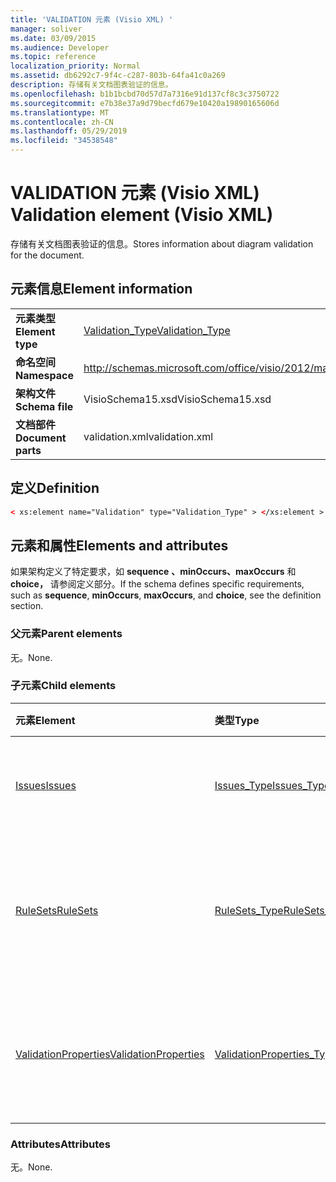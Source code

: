 ```yaml
---
title: 'VALIDATION 元素 (Visio XML) '
manager: soliver
ms.date: 03/09/2015
ms.audience: Developer
ms.topic: reference
localization_priority: Normal
ms.assetid: db6292c7-9f4c-c287-803b-64fa41c0a269
description: 存储有关文档图表验证的信息。
ms.openlocfilehash: b1b1bcbd70d57d7a7316e91d137cf8c3c3750722
ms.sourcegitcommit: e7b38e37a9d79becfd679e10420a19890165606d
ms.translationtype: MT
ms.contentlocale: zh-CN
ms.lasthandoff: 05/29/2019
ms.locfileid: "34538548"
---
```

# <a name="validation-element-visio-xml"></a><span data-ttu-id="d9120-103">VALIDATION 元素 (Visio XML) </span><span class="sxs-lookup"><span data-stu-id="d9120-103">Validation element (Visio XML)</span></span>

<span data-ttu-id="d9120-104">存储有关文档图表验证的信息。</span><span class="sxs-lookup"><span data-stu-id="d9120-104">Stores information about diagram validation for the document.</span></span>
  
## <a name="element-information"></a><span data-ttu-id="d9120-105">元素信息</span><span class="sxs-lookup"><span data-stu-id="d9120-105">Element information</span></span>

|||
|:-----|:-----|
|<span data-ttu-id="d9120-106">**元素类型**</span><span class="sxs-lookup"><span data-stu-id="d9120-106">**Element type**</span></span> <br/> |[<span data-ttu-id="d9120-107">Validation_Type</span><span class="sxs-lookup"><span data-stu-id="d9120-107">Validation_Type</span></span>](validation_type-complextypevisio-xml.md) <br/> |
|<span data-ttu-id="d9120-108">**命名空间**</span><span class="sxs-lookup"><span data-stu-id="d9120-108">**Namespace**</span></span> <br/> |http://schemas.microsoft.com/office/visio/2012/main  <br/> |
|<span data-ttu-id="d9120-109">**架构文件**</span><span class="sxs-lookup"><span data-stu-id="d9120-109">**Schema file**</span></span> <br/> |<span data-ttu-id="d9120-110">VisioSchema15.xsd</span><span class="sxs-lookup"><span data-stu-id="d9120-110">VisioSchema15.xsd</span></span>  <br/> |
|<span data-ttu-id="d9120-111">**文档部件**</span><span class="sxs-lookup"><span data-stu-id="d9120-111">**Document parts**</span></span> <br/> |<span data-ttu-id="d9120-112">validation.xml</span><span class="sxs-lookup"><span data-stu-id="d9120-112">validation.xml</span></span>  <br/> |
   
## <a name="definition"></a><span data-ttu-id="d9120-113">定义</span><span class="sxs-lookup"><span data-stu-id="d9120-113">Definition</span></span>

```XML
< xs:element name="Validation" type="Validation_Type" > </xs:element >
```

## <a name="elements-and-attributes"></a><span data-ttu-id="d9120-114">元素和属性</span><span class="sxs-lookup"><span data-stu-id="d9120-114">Elements and attributes</span></span>

<span data-ttu-id="d9120-115">如果架构定义了特定要求，如 **sequence** **、minOccurs、maxOccurs** 和 **choice，** 请参阅定义部分。</span><span class="sxs-lookup"><span data-stu-id="d9120-115">If the schema defines specific requirements, such as **sequence**, **minOccurs**, **maxOccurs**, and **choice**, see the definition section.</span></span> 
  
### <a name="parent-elements"></a><span data-ttu-id="d9120-116">父元素</span><span class="sxs-lookup"><span data-stu-id="d9120-116">Parent elements</span></span>

<span data-ttu-id="d9120-117">无。</span><span class="sxs-lookup"><span data-stu-id="d9120-117">None.</span></span>
  
### <a name="child-elements"></a><span data-ttu-id="d9120-118">子元素</span><span class="sxs-lookup"><span data-stu-id="d9120-118">Child elements</span></span>

|<span data-ttu-id="d9120-119">**元素**</span><span class="sxs-lookup"><span data-stu-id="d9120-119">**Element**</span></span>|<span data-ttu-id="d9120-120">**类型**</span><span class="sxs-lookup"><span data-stu-id="d9120-120">**Type**</span></span>|<span data-ttu-id="d9120-121">**说明**</span><span class="sxs-lookup"><span data-stu-id="d9120-121">**Description**</span></span>|
|:-----|:-----|:-----|
|[<span data-ttu-id="d9120-122">Issues</span><span class="sxs-lookup"><span data-stu-id="d9120-122">Issues</span></span>](issues-element-validation_type-complextypevisio-xml.md) <br/> |[<span data-ttu-id="d9120-123">Issues_Type</span><span class="sxs-lookup"><span data-stu-id="d9120-123">Issues_Type</span></span>](issues_type-complextypevisio-xml.md) <br/> |<span data-ttu-id="d9120-124">包含文档 **的所有 Issue** 元素。</span><span class="sxs-lookup"><span data-stu-id="d9120-124">Contains all the **Issue** elements for the document.</span></span>  <br/> |
|[<span data-ttu-id="d9120-125">RuleSets</span><span class="sxs-lookup"><span data-stu-id="d9120-125">RuleSets</span></span>](rulesets-element-validation_type-complextypevisio-xml.md) <br/> |[<span data-ttu-id="d9120-126">RuleSets_Type</span><span class="sxs-lookup"><span data-stu-id="d9120-126">RuleSets_Type</span></span>](rulesets_type-complextypevisio-xml.md) <br/> |<span data-ttu-id="d9120-127">包括文档中每个验证规则集 **RuleSet** 元素。</span><span class="sxs-lookup"><span data-stu-id="d9120-127">Includes a **RuleSet** element for each validation rule set in the document.</span></span>  <br/> |
|[<span data-ttu-id="d9120-128">ValidationProperties</span><span class="sxs-lookup"><span data-stu-id="d9120-128">ValidationProperties</span></span>](validationproperties-element-validation_type-complextypevisio-xml.md) <br/> |[<span data-ttu-id="d9120-129">ValidationProperties_Type</span><span class="sxs-lookup"><span data-stu-id="d9120-129">ValidationProperties_Type</span></span>](validationproperties_type-complextypevisio-xml.md) <br/> |<span data-ttu-id="d9120-130">封装与文档验证相关的属性。</span><span class="sxs-lookup"><span data-stu-id="d9120-130">Encapsulates the properties that are related to the document's validation.</span></span>  <br/> |
   
### <a name="attributes"></a><span data-ttu-id="d9120-131">Attributes</span><span class="sxs-lookup"><span data-stu-id="d9120-131">Attributes</span></span>

<span data-ttu-id="d9120-132">无。</span><span class="sxs-lookup"><span data-stu-id="d9120-132">None.</span></span>
  

